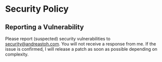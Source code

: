 # Security Policy


## Reporting a Vulnerability

Please report (suspected) security vulnerabilities to security@andreastoh.com. You will not receive a response from me. If the issue is confirmed, I will release a patch as soon as possible depending on complexity.
